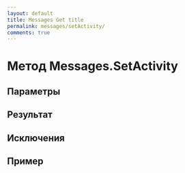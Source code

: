 ```yaml
---
layout: default
title: Messages Get title
permalink: messages/setActivity/
comments: true
---
```

# Метод Messages.SetActivity

## Параметры

## Результат

## Исключения

## Пример
```csharp

```
